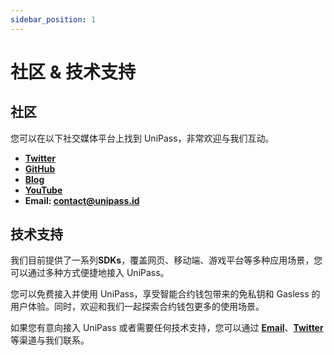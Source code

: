 ```yaml
---
sidebar_position: 1
---
```


# 社区 & 技术支持

## 社区

您可以在以下社交媒体平台上找到 UniPass，非常欢迎与我们互动。

* [**Twitter**](https://twitter.com/UniPassWallet)
* [**GitHub**](https://github.com/UniPassID)
* [**Blog**](https://medium.com/unipass)
* [**YouTube**](https://www.youtube.com/channel/UCJZ4GOghuCdxBazZXc4M41g/featured)
* **Email: contact@unipass.id**

## 技术支持

我们目前提供了一系列**SDKs**，覆盖网页、移动端、游戏平台等多种应用场景，您可以通过多种方式便捷地接入 UniPass。

您可以免费接入并使用 UniPass，享受智能合约钱包带来的免私钥和 Gasless 的用户体验。同时，欢迎和我们一起探索合约钱包更多的使用场景。

如果您有意向接入 UniPass 或者需要任何技术支持，您可以通过 [**Email**](mailto:contact@unipass.id)、[**Twitter**](https://twitter.com/UniPassWallet) 等渠道与我们联系。
